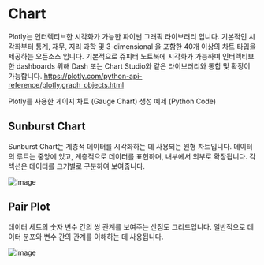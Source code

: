 # Chart 

Plotly는 인터렉티브한 시각화가 가능한 파이썬 그래픽 라이브러리 입니다. 기본적인 시각화부터 통계, 재무, 지리 과학 및 3-dimensional 을 포함한 40개 이상의 차트 타입을 제공하는 오픈소스 입니다. 기본적으로 쥬피터 노트북에 시각화가 가능하며 인터렉티브한 dashboards 위해 Dash 또는 Chart Studio와 같은 라이브러리와 통합 및 확장이 가능합니다.
https://plotly.com/python-api-reference/plotly.graph_objects.html

Plotly를 사용한 게이지 차트 (Gauge Chart) 생성 예제 (Python Code)


## Sunburst Chart
  Sunburst Chart는 계층적 데이터를 시각화하는 데 사용되는 원형 차트입니다. 
  데이터의 루트는 중앙에 있고, 계층적으로 데이터를 표현하며, 내부에서 외부로 확장됩니다. 
  각 섹션은 데이터를 크기별로 구분하여 보여줍니다.
  
  ![image](https://github.com/user-attachments/assets/e077dba0-5599-4fb1-a718-796c264e8798)


## Pair Plot
  데이터 세트의 숫자 변수 간의 쌍 관계를 보여주는 산점도 그리드입니다. 
  일반적으로 데이터 분포와 변수 간의 관계를 이해하는 데 사용됩니다.
  
![image](https://github.com/user-attachments/assets/427224bf-dbbb-45b1-bc8f-ccc51675268d)



